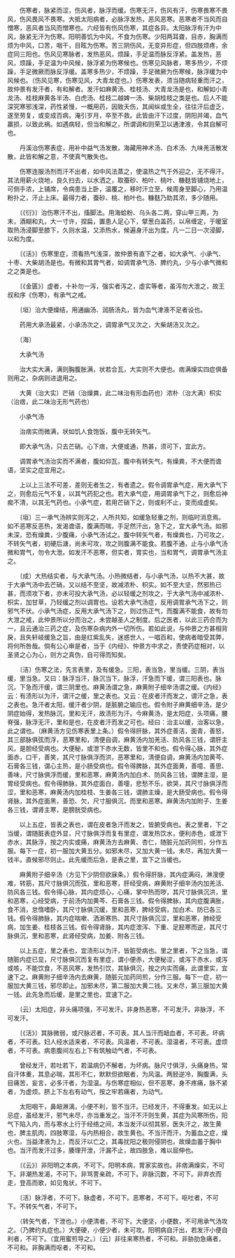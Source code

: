<!-- { "loadSidebar": true } -->
　　伤寒者，脉紧而涩，伤风者，脉浮而缓。伤寒无汗，伤风有汗，伤寒畏寒不畏风，伤风畏风不畏寒。大抵太阳病者，必脉浮发热，恶风恶寒。恶寒者不当风而自憎寒，恶风者当风而憎寒也。六经皆有伤风伤寒，其症各异。太阳脉浮有汗为中风，脉紧无汗为伤寒。阳明善饥为中风，不食为伤寒。少阳两耳聋，目赤，胸满而烦为中风，口苦，咽干，目眩为伤寒。苦三阴伤风，无变异形症，但四肢烦疼，余症同三阳也。伤风见寒脉者，发热恶风，烦躁，手足温而脉反浮紧。盖发热，恶风，烦躁，手足温为中风候，脉浮紧为伤寒候也。伤寒见风脉者，寒多热少，不烦躁，手足微厥而脉反浮缓。盖寒多热少，不烦躁，手足微厥为伤寒候，脉浮缓为中风候也。（伤风见寒，伤寒见风，大青龙症也。）伤寒发表，须当随病轻重而汗之，故仲景有发汗者，有和解者。发汗如麻黄汤、桂枝汤、大青龙汤是也，和解如小青龙汤、桂枝麻黄各半汤、白虎汤、桂枝二越婢一汤、柴胡桂枝之类是也。后人不能深究寒邪浅深，药性紧慢，一概用药，因致夭伤，其闻纵或生全，往往汗后虚乏，遂至劳复，或变成百病，淹引岁月，卒至不救。此皆由汗下过度，阴阳并竭，血气羸损，以致此祸。如遇病轻，但当和解之，所谓调和则荣卫以通津液，令其自解可也。

　　丹溪治伤寒表症，用补中益气汤发散，海藏用神术汤、白术汤、九味羌活散发散，此皆和解之意，不使真气散失也。

　　伤寒连服汤剂而汗不出者，如中风法蒸之，使温热之气于外迎之，无不得汗。其法用薪火烧地，良久扫去，以水洒之，取蚕砂、柏叶、桃叶、糠麸皆铺烧地上，可侧手浓，上铺席，令病患当上卧，温覆之，移时汗立至，候周身至脚心，乃用温粉扑之，汗止上床。最得力者，蚕砂、桃、柏叶也。糠麸乃助其浓，多少随用。

　　〔《衍》〕治伤寒汗不出，搐脚法。用海蛤粉、乌头各二两，穿山甲三两，为末，酒糊和丸，大一寸许，捏扁，置患人足心下，擘葱白盖药，以帛缠定，于暖室取热汤浸脚至膝下，久则水温，又添热水，候遍身汗出为度。凡一二日一次浸脚，以和为度。

　　〔《活》〕伤寒里症，须看热气浅深，故仲景有直下之者，如大承气、小承气、十枣、大柴胡汤是也。有微和其胃气者，如调胃承气汤、脾约丸，少与小承气微和之之类是也。

　　〔《金匮》〕虚者，十补勿一泻，强实者泻之，虚实等者，虽泻勿大泄之，故王叔和序《伤寒》，有承气之戒。

　　〔垣〕治大便燥结，用通幽汤、润肠汤丸，皆为血气津液不足者设也。

　　药用大承汤最紧，小承汤次之，调胃承气又次之，大柴胡汤又次之。

　　〔海〕

　　大承气汤

　　治大实大满，满则胸腹胀满，状若合瓦，大实则不大便也。痞满燥实四症俱备则用之，杂病则进退用之。

　　大黄（治大实）芒硝（治燥粪，此二味治有形血药也）浓朴（治大满）枳实（治痞，此二味治无形气药也）

　　小承气汤

　　治痞实而微满，状如饥人食饱饭，腹中无转矢气。

　　即大承气汤，只去芒硝。心下痞，大便或通，热甚，须可下，宜此方。

　　调胃承气汤治实而不满者，腹如仰瓦，腹中有转矢气，有燥粪，不大便而谵语，坚实之症宜用之。

　　上以上三法不可差，差则无者生之，有者遗之。假令调胃承气症，用大承气下之，则愈后元气不复，以其气药犯之也。若大承气症，用调胃承气下之，则愈后神痴不清，以其无气药也。小承气症，若用芒硝下之，则或利不止，变而成虚矣。

　　〔垣〕三一承气汤辨实则泻之，人所共知，如缓急轻重之剂，则临时消息焉。如不恶寒反恶热，发渴谵语，腹满而喘，手足然汗出，急下之，宜大承气汤。如邪未深，恐有燥粪，少腹痛，小承气汤试之。腹中转矢气者，有燥粪也，乃可攻之，不转矢气者，初硬后溏，尚未可攻，攻之则腹满不能食。若腹不通，止与小承气汤微和胃气，勿令大泄。如发汗不恶寒，但实者，胃实也，当和胃气，调胃承气汤主之。

　　〔成〕大热结实者，与大承气汤。小热微结者，与小承气汤，以热不大甚，故于大承气汤中去芒硝，又以结不至坚，故减浓朴、枳实。如不至大坚，然邪热已甚，而须攻下者，亦未可投大承气汤，必以轻缓之剂攻之，于大承气汤中减浓朴、枳实，加甘草，乃轻缓之剂以调胃也。设若大承气汤症，反用调胃承气汤下之，则邪气不伏。小承气汤症，反用大承气汤下之，则过伤正气，而腹满不能食，故有勿大泄之戒，此仲景所以分而治之，未尝越圣人之制度。后之医者，以此三药合而为一，且云通治三药之症，及伤寒杂病内外一切所伤。若如此说，与仲景之方甚相背戾，且失轩岐缓急之旨，由是红紫乱失，迷惑世人，一唱百和，使病者暗受其弊，将何所咎哉。倘有公心审是者，当于《内经》、仲景方中求之，责使药症相对，以圣贤之心为心，则方之真伪，自可得而知矣。

　　〔洁〕伤寒之法，先言表里，及有缓急。三阳，表当急，里当缓。三阴，表当缓，里当急。又曰：脉浮当汗，脉沉当下。脉浮，汗急而下缓，谓三阳表也。脉沉，下急而汗缓，谓三阴里也。麻黄汤谓之急，麻黄附子细辛汤谓之缓。《内经》云：有渍形以为汗，谓汗之缓，里之表也。又云：在皮者汗而发之，谓汗之急，表之表也。急汗者太阳，缓汗者少阴，是脏腑之输应也。假令附子麻黄细辛汤，是少阴症始得，发热脉沉，里和无汗，故渍形为汗。今麻黄汤，是太阳症，头项痛，腰脊强，脉浮无汗，里和是也，在皮者汗而发之可也。经曰：治主以缓，治客以急，此之谓也。（麻黄汤方见伤寒表里上条。）假令得肝脉，其外症善洁，面青，善怒，其三部脉俱弦而浮，恶寒里和，清便自调，麻黄汤内加羌活、防风各三钱，谓肝主风，是胆经受病也。大便秘，或泄下赤水无数，皆里不和也。假令得心脉，其外症面赤，口干，善笑，其尺寸脉俱浮而洪，恶寒里和，清便自调，麻黄汤内加黄芩、石膏各三钱，谓心主热，是小肠受病也。假令得脾脉，其外症面黄，善噫、善思、善味，尺寸脉俱浮而缓，里和恶寒，麻黄汤内加白术、防风各三钱，谓脾主湿，是胃经受病也。假令得肺脉，其外症面白，善嚏，悲愁不乐，欲哭，其尺寸脉俱浮而涩，里和恶寒，麻黄汤内加桂枝、生姜各三钱，谓肺主燥，是大肠受病也。假令得肾脉，其外症面黑，善恐、欠，尺寸服俱沉，而里和恶寒。麻黄汤内加附子、生姜各三钱，谓肾主寒，是膀胱受病也。

　　以上五症，皆表之表也，谓在皮者急汗而发之，皆腑受病也。表之里者，下之当缓，谓随脏表症外显，尺寸脉俱浮而复有里症，谓发热饮水，便利赤色，或泄下赤水，其脉浮，按之内实或痛，麻黄汤方去麻黄、杏仁，随脏元加药同煎，分作五服。每下一症，初一服加大黄五分。如邪未尽，又加大黄一钱。未尽，再加大黄一钱半。直候邪尽则止。此先缓而后急，是表之里，宜下之当缓也。

　　麻黄附子细辛汤（方见下少阴但欲寐条。）假令得肝脉，其内症满闷，淋溲便难，转筋，其尺寸脉俱沉而弦，里和恶寒，肝经受病，麻黄附子细辛汤内加羌活、防风各三钱。假令得心脉，其内症烦心，心痛，掌中热而哕，其尺寸脉俱沉洪，里和恶寒，心经受病，于前汤内加黄芩、石膏各三钱。假令得脾脉，其内症腹满胀，食不消，怠惰嗜卧，其尺寸脉俱沉缓，里和恶寒，脾经受病，加白术、防已各三钱。假令得肺脉，其内症喘嗽、洒淅寒热、其尺寸脉俱沉涩，里和恶寒，肺经受病，加生姜、桂枝各三钱。假令得肾脉，其内症泄泻、下重、足胫寒而逆，其尺寸脉俱沉，里和恶寒，此肾经受病，加姜、附各三钱。

　　以上五症，里之表也，宜渍形以为汗，皆脏受病也。里之里者，下之当急，谓随脏内症已显，尺寸脉俱沉而复有里症，谓小便赤，大便秘涩，或泻下赤水，或泻或咳，不能饮食，不恶风寒，发热引饮，其脉俱沉，按之内实而痛，此谓里实，宜速下之。麻黄附子细辛汤内去麻黄，随脏元加药同煎，分作三服。每下一症，初一服加大黄三钱，邪尽即止。加邪未尽，第二服加大黄二钱。又未尽，第三服加大黄一钱。此先急而后缓，是里之里也，宜速下之。

　　〔云〕太阳症，非头痛项强，不可发汗。非身热恶寒，不可发汗。非脉浮，不可发汗。

　　〔《活》〕其脉微弱，或尺脉迟者，不可表。其人当汗而衄血者，不可表。坏病者，不可表。妇人经水适来者，不可表。风温者，不可表。湿温者，不可表。虚烦者，不可表。病患腹间左右上下有筑触动气者，不可表。

　　曾经发汗，若吐若下，若温病仍不解者，为坏病。脉尺寸俱浮，头痛身热，常自汗体重，其息必喘，其形不仁，默默但欲眠者，为风温。两胫逆冷，胸腹满，头目痛苦，妄言，必多汗者，为湿温。与伤寒症相似，但不恶寒，身不疼痛，脉不紧者，为虚烦。脐上下左右有动气，按之牢若痛者，为动气。

　　太阳咽干，鼻衄淋漓，小便不利，皆不当汗。已经发汗，不得重发。如无以上忌症，虽经发汗，邪气未尽，亦当重发之。当汗不汗则生黄，其症为风寒所伤，阳气下陷入内，而与寒水上行于经络之间，本当发汗以彻其邪，医失汗之，故生黄也，脾主肌肉，四肢寒湿，与内热相合，故生黄也。不当汗而汗，为蓄血之症，燥火也，当益津液为上，而反汗以亡之，其毒扰阳之极则侵阴也，故燥血蓄于胸中也。当汗而发汗过多，腠理开泄，汗漏不止，故四肢急，难以屈伸也。

　　〔《云》〕非阳明之本病，不可下。阳明本病，胃家实故也。非痞满燥实，不可下。非潮热发渴，不可下。非骂詈亲疏，不可下。非脉沉数，不可下。非弃衣而走，登高而歌，如见鬼状，不可下。

　　〔活〕脉浮者，不可下。脉虚者，不可下。恶寒者，不可下。呕吐者，不可下。不转矢气者，不可下。

　　（转矢气者，下泄也。）小便清者，不可下。大便坚，小便数，不可用承气汤攻之。（乃脾约丸症也。）大便硬，小便少者，未可攻。阳明病自汗出，若发汗小便自利者，不可下。（宜用蜜煎导之。）〔云〕非往来寒热者，不可和。非胁肋急痛者，不可和。非胸满而呕者，不可和。

